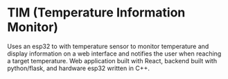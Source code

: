 # TIM (Temperature Information Monitor)
Uses an esp32 to with temperature sensor to monitor temperature and display information on a web interface and notifies the user when reaching a target temperature.
Web application built with React, backend built with python/flask, and hardware esp32 written in C++.
